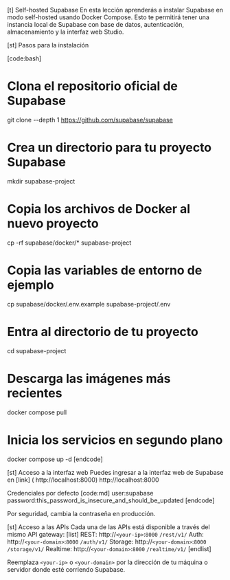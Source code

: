 [t] Self-hosted Supabase
En esta lección aprenderás a instalar Supabase en modo self-hosted usando Docker Compose. Esto te permitirá tener una instancia local de Supabase con base de datos, autenticación, almacenamiento y la interfaz web Studio.

[st] Pasos para la instalación

[code:bash]
# Clona el repositorio oficial de Supabase
git clone --depth 1 https://github.com/supabase/supabase

# Crea un directorio para tu proyecto Supabase
mkdir supabase-project

# Copia los archivos de Docker al nuevo proyecto
cp -rf supabase/docker/* supabase-project

# Copia las variables de entorno de ejemplo
cp supabase/docker/.env.example supabase-project/.env

# Entra al directorio de tu proyecto
cd supabase-project

# Descarga las imágenes más recientes
docker compose pull

# Inicia los servicios en segundo plano
docker compose up -d
[endcode]

[st] Acceso a la interfaz web
Puedes ingresar a la interfaz web de Supabase en [link] ( http://localhost:8000) http://localhost:8000

Credenciales por defecto
[code:md]
user:supabase
password:this_password_is_insecure_and_should_be_updated
[endcode]

Por seguridad, cambia la contraseña en producción.

[st] Acceso a las APIs
Cada una de las APIs está disponible a través del mismo API gateway:
[list]
REST:     http://`<your-ip>`:`8000` `/rest/v1/` 
Auth:     http://`<your-domain>`:`8000` `/auth/v1/` 
Storage:  http://`<your-domain>`:`8000` `/storage/v1/`
Realtime: http://`<your-domain>`:`8000` `/realtime/v1/`
[endlist]

Reemplaza `<your-ip>` o `<your-domain>` por la dirección de tu máquina o servidor donde esté corriendo Supabase. 

